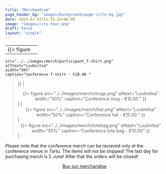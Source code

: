 ```yaml
---
title: "Merchandise"
page_header_bg: "images/background/page-title-bg.jpg"
date: 2024-03-01T12:55:24+06:00
image: "images/city-tour.png"
draft: false
layout: "single"
---
```




|                   |                                  |
|-----------------------|-----------------------------------------|
| <center> {{< figure
    src="../../images/merch/participant_T-shirt.png"
    alttext="Luubnitsa"
    width="50%"
    caption="Conference T-shirt - €20.00 "
>}} </center> | <center> {{< figure
    src="../../images/merch/mugs.png"
    alttext="Luubnitsa"
    width="50%"
    caption="Conference mug - €15.00 "
>}} </center> |
| <center> {{< figure
    src="../../images/merch/hat.png"
    alttext="Luubnitsa"
    width="50%"
    caption="Conference hat - €15.00 "
>}} </center> | <center> {{< figure
    src="../../images/merch/totebag.png"
    alttext="Luubnitsa"
    width="50%"
    caption="Conference tote bag - €10.00"
>}} </center> |


Please note that the conference merch can be recieved only at the conference venue in Tartu. The items will not be shipped!
The last day for purchasing merch is 2 June! After that the orders will be closed!

<center>
    <a href="https://pretix.eu/foss4ge2024/tartu/#category-144729"
        class="btn btn-primary btn-lg"
        style="padding:15px;margin-top:30px;margin-bottom:30px;margin-right:5px;margin-left:5px">
    <span>Buy our merchandise</span></a>
</center>
